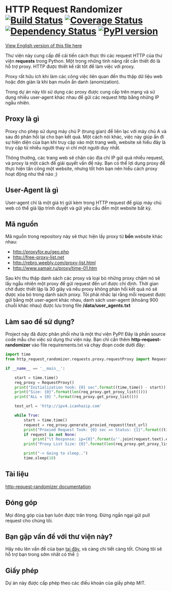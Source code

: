 # HTTP Request Randomizer  [![Build Status](https://travis-ci.org/pgaref/HTTP_Request_Randomizer.svg?branch=master)](https://travis-ci.org/pgaref/HTTP_Request_Randomizer) [![Coverage Status](https://coveralls.io/repos/github/pgaref/HTTP_Request_Randomizer/badge.svg?branch=master)](https://coveralls.io/github/pgaref/HTTP_Request_Randomizer?branch=master) [![Dependency Status](https://gemnasium.com/badges/github.com/pgaref/HTTP_Request_Randomizer.svg)](https://gemnasium.com/github.com/pgaref/HTTP_Request_Randomizer) [![PyPI version](https://badge.fury.io/py/http-request-randomizer.svg)](https://badge.fury.io/py/http-request-randomizer)

[View English version of this file here](README.md)

Thư viện này cung cấp để cải tiến cách thực thi các request HTTP của thư viện **requests** trong Python. Một trong những tính năng rất cần thiết đó là hỗ trợ proxy. HTTP được thiết kế rất tốt để làm việc với proxy.

Proxy rất hữu ích khi làm các công việc liên quan đến thu thập dữ liệu web hoặc đơn giản là khi bạn muốn ẩn danh (anomization).

Trong dự án này tôi sử dụng các proxy được cung cấp trên mạng và sử dụng nhiều user-agent khác nhau để gửi các request http bằng những IP ngẫu nhiên.

## Proxy là gì

Proxy cho phép sử dụng máy chủ P (trung gian) để liên lạc với máy chủ A và sau đó phản hồi lại cho bạn kết quả. Một cách nói khác, việc này giúp ẩn đi sự hiện diện của bạn khi truy cập vào một trang web, website sẽ hiểu đây là truy cập từ nhiều người thay vì chỉ một người duy nhất.

Thông thường, các trang web sẽ chặn các địa chỉ IP gửi quá nhiều request, và proxy là một cách để giải quyết vấn đề này. Bạn có thể lợi dụng proxy để thực hiện tấn công một website, nhưng tốt hơn bạn nên hiểu cách proxy hoạt động như thế nào ;)

## User-Agent là gì

User-agent chỉ là một giá trị gửi kèm trong HTTP request để giúp máy chủ web có thể giả lập trình duyệt và gửi yêu cầu đến một website bất kỳ.

## Mã nguồn

Mã nguồn trong repository này sẽ thực hiện lấy proxy từ **bốn** website khác nhau:
* http://proxyfor.eu/geo.php
* http://free-proxy-list.net
* http://rebro.weebly.com/proxy-list.html
* http://www.samair.ru/proxy/time-01.htm 

Sau khi thu thập danh sách các proxy và loại bỏ những proxy chậm nó sẽ lấy ngẫu nhiên một proxy để gửi request đến url được chỉ định.
Thời gian chờ được thiết lập là 30 giây và nếu proxy không phản hồi kết quả nó sẽ được xóa bỏ trong danh sách proxy.
Tôi phải nhắc lại rằng mỗi request được gửi bằng một user-agent khác nhau, danh sách user-agent (khoảng 900 chuỗi khác nhau) được lưu trong file **/data/user_agents.txt**

## Làm sao để sử dụng?

Project này đã được phân phối như là một thư viện PyPI!
Đây là phần source code mẫu cho việc sử dụng thư viện này. Bạn chỉ cần thêm **http-request-randomizer** vào file requirements.txt và chạy đoạn code dưới đây:

````python
import time
from http_request_randomizer.requests.proxy.requestProxy import RequestProxy

if __name__ == '__main__':

    start = time.time()
    req_proxy = RequestProxy()
    print("Initialization took: {0} sec".format((time.time() - start)))
    print("Size: {0}".format(len(req_proxy.get_proxy_list())))
    print("ALL = {0} ".format(req_proxy.get_proxy_list()))

    test_url = 'http://ipv4.icanhazip.com'

    while True:
        start = time.time()
        request = req_proxy.generate_proxied_request(test_url)
        print("Proxied Request Took: {0} sec => Status: {1}".format((time.time() - start), request.__str__()))
        if request is not None:
            print("\t Response: ip={0}".format(u''.join(request.text).encode('utf-8')))
        print("Proxy List Size: {0}".format(len(req_proxy.get_proxy_list())))

        print("-> Going to sleep..")
        time.sleep(10)
````

## Tài liệu 

[http-request-randomizer documentation](http://pythonhosted.org/http-request-randomizer)


## Đóng góp

Mọi đóng góp của bạn luôn được trân trọng. Đừng ngần ngại gửi pull request cho chúng tôi.

## Bạn gặp vấn đề với thư viện này?

Hãy nêu lên vấn đề của bạn [tại đây](https://github.com/pgaref/HTTP_Request_Randomizer/issues), và càng chi tiết càng tốt. Chúng tôi sẽ hỗ trợ bạn trong sớm nhất có thể :)

## Giấy phép

Dự án này được cấp phép theo các điều khoản của giấy phép MIT.
